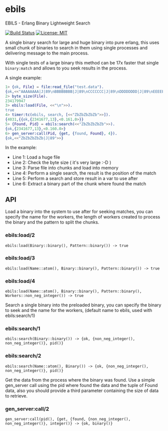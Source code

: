 # ebils
EBILS - Erlang Binary Lightweight Search

[![Build Status](https://travis-ci.org/zgbjgg/ebils.svg?branch=master)](https://travis-ci.org/zgbjgg/ebils)
[![License: MIT](https://img.shields.io/github/license/zgbjgg/ebils.svg)](https://raw.githubusercontent.com/zgbjgg/ebils/master/LICENSE)

A single binary search for large and huge binary into pure erlang, this uses small chunk of binaries to search in them using single processes and delivering message to the main process.

With single tests of a large binary this method can be 17x faster that single `binary:match` and allows to you seek results in the process.

A single example:

```erlang
1> {ok, File} = file:read_file("test.data").
{ok,<<"AAAAAAAA|J|89\nBBBBBBBB|J|89\nCCCCCCC|J|89\nDDDDDDDD|J|89\nEEEEEEE|J|89\nFFFFFFFF|J|89\n"...>>}
2> byte_size(File).
234179947
3> ebils:load(File, <<"\n">>).
true
4> timer:tc(ebils, search, [<<"ZbZbZbZbZb">>]).
{4031,{{ok,{2341677,13},<0.161.0>}}
5> {Found, Pid} = ebils:search(<<"ZbZbZbZbZb">>).
{ok,{2341677,13},<0.160.0>}
6> gen_server:call(Pid, {get, {found, Found}, 4}).
{ok,<<"ZbZbZbZbZb|J|89">>}
```
In the example:

* Line 1: Load a huge file
* Line 2: Check the byte size ( it's very large :-D )
* Line 3: Parse file into chunks and load into memory
* Line 4: Perform a single search, the result is the position of the match
* Line 5: Perform a search and store result in a var to use after
* Line 6: Extract a binary part of the chunk where found the match

## API

Load a binary into the system to use after for seeking matches, you can specify the name for the workers,
the length of workers created to process the binary and the pattern to split the chunks.

### ebils:load/2 ###

`ebils:load(Binary::binary(), Pattern::binary()) -> true`

### ebils:load/3 ###

`ebils:load(Name::atom(), Binary::binary(), Pattern::binary()) -> true`

### ebils:load/4 ###

`ebils:load(Name::atom(), Binary::binary(), Pattern::binary(), Workers::non_neg_integer()) -> true`

Search a single binary into the preloaded binary, you can specify the binary to seek and the name for the workers,
(default name to ebils, used with ebils:search/1)

### ebils:search/1 ###

`ebils:search(Binary::binary()) -> {ok, {non_neg_integer(), non_neg_integer()}, pid()}`

### ebils:search/2 ###

`ebils:search(Name::atom(), Binary()) -> {ok, {non_neg_integer(), non_neg_integer()}, pid()}`

Get the data from the process where the binary was found. Use a simple gen_server call using the pid where found 
the data and the tuple of Found data, also you should provide a third parameter containing the size of data to retrieve.

### gen_server:call/2 ###

`gen_server:call(pid(), {get, {found, {non_neg_integer(), non_neg_integer()}, integer()} -> {ok, binary()}`
